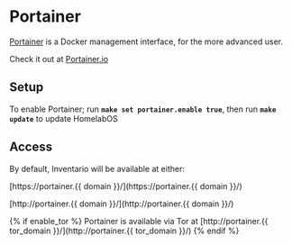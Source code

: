 # Portainer

[Portainer](https://github.com/portainer/portainer) is a Docker management interface, for the more advanced user.

Check it out at [Portainer.io](https://www.portainer.io/)

## Setup

To enable Portainer; run **`make set portainer.enable true`**, then run **`make update`** to update HomelabOS

## Access

By default, Inventario will be available at either:

[https://portainer.{{ domain }}/](https://portainer.{{ domain }}/)

[http://portainer.{{ domain }}/](http://portainer.{{ domain }}/)

{% if enable_tor %}
Portainer is available via Tor at [http://portainer.{{ tor_domain }}/](http://portainer.{{ tor_domain }}/)
{% endif %}
